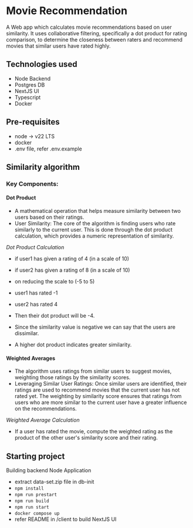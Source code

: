 # Movie Recommendation
A Web app which calculates movie recommendations based on user similarity. It uses collaborative filtering, specifically a dot product for rating comparison, to determine the closeness between raters and recommend movies that similar users have rated highly. 

## Technologies used
- Node Backend
- Postgres DB
- NextJS UI
- Typescript
- Docker

## Pre-requisites

- node -> v22 LTS
- docker
- .env file, refer .env.example

## Similarity algorithm

### Key Components:
#### Dot Product
- A mathematical operation that helps measure similarity between two users based on their ratings.
- User Similarity: The core of the algorithm is finding users who rate similarly to the current user. This is done through the dot product calculation, which provides a numeric representation of similarity.

*Dot Product Calculation*
- if user1 has given a rating of 4 (in a scale of 10)
- if user2 has given a rating of 8 (in a scale of 10)
- on reducing the scale to (-5 to 5)
- user1 has rated -1
- user2 has rated 4
- Then their dot product will be -4.
- Since the similarity value is negative we can say that the users are dissimilar.

- A higher dot product indicates greater similarity.


#### Weighted Averages
- The algorithm uses ratings from similar users to suggest movies, weighting those ratings by the similarity scores.
- Leveraging Similar User Ratings: Once similar users are identified, their ratings are used to recommend movies that the current user has not rated yet. The weighting by similarity score ensures that ratings from users who are more similar to the current user have a greater influence on the recommendations.

*Weighted Average Calculation*
- If a user has rated the movie, compute the weighted rating as the product of the other user's similarity score and their rating.



## Starting project

Building backend Node Application
- extract data-set.zip file in db-init
- `npm install`
- `npm run prestart`
- `npm run build`
- `npm run start`
- `docker compose up`
- refer README in /client to build NextJS UI